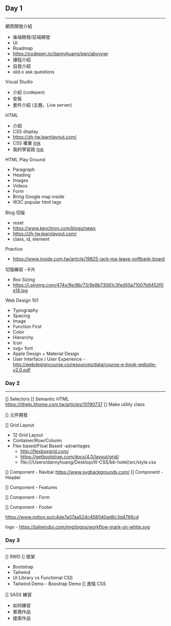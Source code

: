 ## Day 1

---

網頁開發介紹

- 後端開發/前端開發
- UI
- Roadmap
- https://codepen.io/dannyhuang/pen/abvvvwr
- 課程介紹
- 自我介紹
- slid.o ask questions

Visual Studio

- 介紹 (codepen)
- 安裝
- 套件介紹 (主題，Live server)

HTML

- 介紹
- CSS display
- https://zh-tw.learnlayout.com/
- CSS 權重 [link](https://muki.tw/tech/css-specificity-document/)
- 我的學習路 [link](https://www.freecodecamp.org/news/got-a-react-developer-job-during-my-100dayscodechallenge-f455175d3776/)

HTML Play Ground

- Paragraph
- Heading
- Images
- Videos
- Form
- Bring Google map inside
- W3C popular html tags

Blog 切版

- reset
- https://www.keychron.com/blogs/news
- https://zh-tw.learnlayout.com/
- class, id, element

Practice

- https://www.inside.com.tw/article/19825-jack-ma-leave-softbank-board

切版練習 -卡片

- Box Sizing
- https://i.pinimg.com/474x/9e/8b/73/9e8b73061c3fed50a71007b6452f0e18.jpg

Web Design 101

- Typography
- Spacing
- Image
- Function First
- Color
- Hierarchy
- Icon
- svg+ font
- Apple Design + Material Design
- User Interface / User Experience -http://webdesigncourse.co/resources/data/course-e-book-website-v2.0.pdf

### Day 2

---

[] Selectors
[] Semantic HTML
https://ithelp.ithome.com.tw/articles/10190737
[] Make utility class

[] 元件開發

[] Grid Layout

- 12 Grid Layout
- Container/Row/Column
- Flex based/Float Based -advantages
  - http://flexboxgrid.com/
  - https://getbootstrap.com/docs/4.0/layout/grid/
  - file:///Users/dannyhuang/Desktop/III-CSS/bb-hotel/src/style.css

[] Component - Navbar
https://www.svgbackgrounds.com/
[] Component - Header

[] Component - Features

[] Component - Form

[] Component - Footer

https://www.notion.so/c4de7a07aa524c458040ad6c3d4766cd

logo - https://tailwindui.com/img/logos/workflow-mark-on-white.svg

### Day 3

---

[] RWD
[] 框架

- Bootstrap
- Tailwind
- UI Library vs Functional CSS
- Tailwind Demo - Boostrap Demo
  [] 進階 CSS

[] SASS 練習

- 如何練習
- 累積作品
- 接案作品
